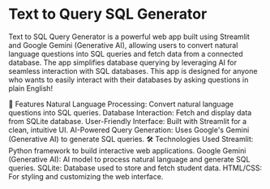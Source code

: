 # Text to Query SQL Generator
Text to SQL Query Generator is a powerful web app built using Streamlit and Google Gemini (Generative AI), allowing users to convert natural language questions into SQL queries and fetch data from a connected database. The app simplifies database querying by leveraging AI for seamless interaction with SQL databases. This app is designed for anyone who wants to easily interact with their databases by asking questions in plain English!

🚀 Features
Natural Language Processing: Convert natural language questions into SQL queries.
Database Interaction: Fetch and display data from SQLite database.
User-Friendly Interface: Built with Streamlit for a clean, intuitive UI.
AI-Powered Query Generation: Uses Google's Gemini (Generative AI) to generate SQL queries.
🛠️ Technologies Used
Streamlit: Python framework to build interactive web applications.
Google Gemini (Generative AI): AI model to process natural language and generate SQL queries.
SQLite: Database used to store and fetch student data.
HTML/CSS: For styling and customizing the web interface.
